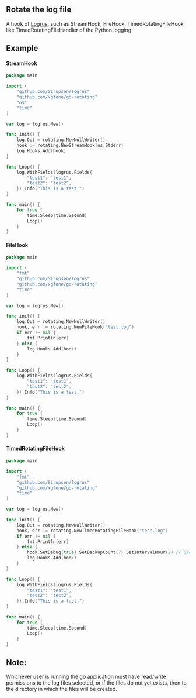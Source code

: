 ## Rotate the log file
A hook of [Logrus](https://github.com/Sirupsen/logrus), such as StreamHook, FileHook, TimedRotatingFileHook like TimedRotatingFileHandler of the Python logging.

## Example
#### StreamHook
```go
package main

import (
    "github.com/Sirupsen/logrus"
    "github.com/xgfone/go-rotating"
    "os"
    "time"
)

var log = logrus.New()

func init() {
    log.Out = rotating.NewNullWriter()
    hook := rotating.NewStreamHook(os.Stderr)
    log.Hooks.Add(hook)
}

func Loop() {
    log.WithFields(logrus.Fields{
        "test1": "test1",
        "test2": "test2",
    }).Info("This is a test.")
}

func main() {
    for true {
        time.Sleep(time.Second)
        Loop()
    }
}
```

#### FileHook
```go
package main

import (
    "fmt"
    "github.com/Sirupsen/logrus"
    "github.com/xgfone/go-rotating"
    "time"
)

var log = logrus.New()

func init() {
    log.Out = rotating.NewNullWriter()
    hook, err := rotating.NewFileHook("test.log")
    if err != nil {
        fmt.Println(err)
    } else {
        log.Hooks.Add(hook)
    }
}

func Loop() {
    log.WithFields(logrus.Fields{
        "test1": "test1",
        "test2": "test2",
    }).Info("This is a test.")
}

func main() {
    for true {
        time.Sleep(time.Second)
        Loop()
    }
}
```

#### TimedRotatingFileHook
```go
package main

import (
    "fmt"
    "github.com/Sirupsen/logrus"
    "github.com/xgfone/go-rotating"
    "time"
)

var log = logrus.New()

func init() {
    log.Out = rotating.NewNullWriter()
    hook, err := rotating.NewTimedRotatingFileHook("test.log")
    if err != nil {
        fmt.Println(err)
    } else {
        hook.SetDebug(true).SetBackupCount(7).SetIntervalHour(2) // Backup once every two hours
        log.Hooks.Add(hook)
    }
}

func Loop() {
    log.WithFields(logrus.Fields{
        "test1": "test1",
        "test2": "test2",
    }).Info("This is a test.")
}

func main() {
    for true {
        time.Sleep(time.Second)
        Loop()
    }
}
```

## Note:
Whichever user is running the go application must have read/write permissions to the log files selected, or if the files do not yet exists, then to the directory in which the files will be created.
